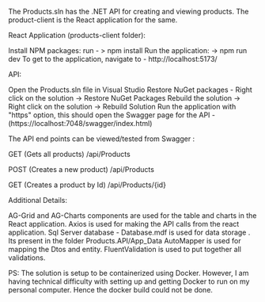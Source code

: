 The Products.sln has the .NET API for creating and viewing products. The product-client is the React application for the same.


React Application (products-client folder): 

Install NPM packages:  run - >  npm install
Run the application: -> npm run dev 
To get to the application, navigate to -  http://localhost:5173/ 

API:

Open the Products.sln file in Visual Studio
Restore NuGet packages - Right click on the solution -> Restore NuGet Packages
Rebuild the solution ->  Right click on the solution -> Rebuild Solution
Run the application with "https" option, this should open the Swagger page for the API - (https://localhost:7048/swagger/index.html)

The API end points can be viewed/tested from Swagger : 

GET (Gets all products)
/api/Products

POST (Creates a new product)
/api/Products

GET (Creates a product by Id)
/api/Products/{id}


Additional Details:

AG-Grid and AG-Charts components are used for the table and charts in the React application.
Axios is used for making the API calls from the react application.
Sql Server database - Database.mdf is used for data storage . Its present in the folder Products.API/App_Data
AutoMapper is used for mapping the Dtos and entity.
FluentValidation is used to put together all validations.

PS: The solution is setup to be containerized using Docker. However, I am having technical difficulty with setting up and getting Docker to run on my personal computer. Hence the docker build could not be done.



